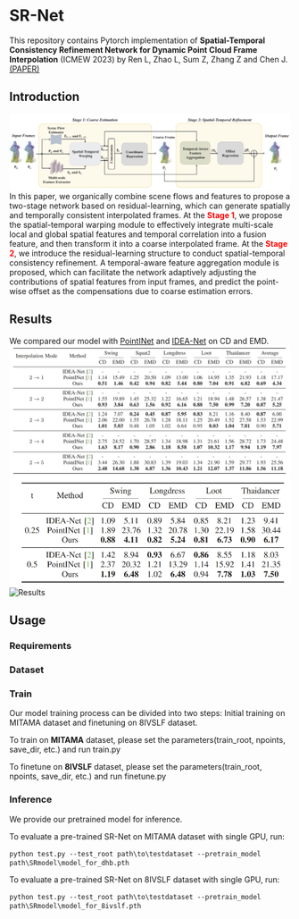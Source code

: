 # SR-Net
This repository contains Pytorch implementation of **Spatial-Temporal Consistency Refinement Network for Dynamic Point Cloud Frame Interpolation** (ICMEW 2023) by Ren L, Zhao L, Sum Z, Zhang Z and Chen J.[(PAPER)](https://ieeexplore.ieee.org/document/10222006)
## Introduction
![Pipeline](.\pipeline.png) 
In this paper, we organically combine scene flows and features to propose a two-stage network based on residual-learning, which can generate spatially and temporally consistent interpolated frames. At the **<font color=Red>Stage 1</font>**, we propose the spatial-temporal warping module to effectively integrate multi-scale local and global spatial features and temporal correlation into a fusion feature, and then transform it into a coarse interpolated frame. At the **<font color=Red>Stage 2</font>**, we introduce the residual-learning structure to conduct spatial-temporal consistency refinement. A temporal-aware feature aggregation module is proposed, which can facilitate the network adaptively adjusting the contributions of spatial features from input frames, and predict the point-wise offset as the compensations due to coarse estimation errors. 
## Results
We compared our model with [PointINet](https://www.engineeringvillage.com/app/doc/?docid=cpx_32d64213180f209ab7cM76fe10178163134&pageSize=25&index=1&searchId=9beda5bd86214bb1a5cc12b1f41269ff&resultsCount=2&usageZone=resultslist&usageOrigin=searchresults&searchType=Quick) and [IDEA-Net](https://ieeexplore.ieee.org/document/9880149) on CD and EMD.
![Results](.\results.png) 
![Results](.\results2.png) 
![Results](.\Comparison.gif) 
## Usage
### Requirements

### Dataset

### Train
Our model training process can be divided into two steps: Initial training on MITAMA dataset and finetuning on 8IVSLF dataset.

To train on **MITAMA** dataset, please set the parameters(train_root, npoints, save_dir, etc.) and run train.py

To finetune on **8IVSLF** dataset, please set the parameters(train_root, npoints, save_dir, etc.) and run finetune.py

### Inference
We provide our pretrained model for inference. 

To evaluate a pre-trained SR-Net on MITAMA dataset with single GPU, run:
```[python]
python test.py --test_root path\to\testdataset --pretrain_model path\SRmodel\model_for_dhb.pth 
```
To evaluate a pre-trained SR-Net on 8IVSLF dataset with single GPU, run:
```[python]
python test.py --test_root path\to\testdataset --pretrain_model path\SRmodel\model_for_8ivslf.pth 
```



